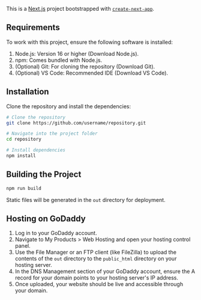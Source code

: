 This is a [Next.js](https://nextjs.org) project bootstrapped with [`create-next-app`](https://nextjs.org/docs/app/api-reference/cli/create-next-app).

## Requirements

To work with this project, ensure the following software is installed:

1. Node.js: Version 16 or higher (Download Node.js).
2. npm: Comes bundled with Node.js.
3. (Optional) Git: For cloning the repository (Download Git).
4. (Optional) VS Code: Recommended IDE (Download VS Code).

## Installation

Clone the repository and install the dependencies:

```bash
# Clone the repository
git clone https://github.com/username/repository.git

# Navigate into the project folder
cd repository

# Install dependencies
npm install
```

## Building the Project

```bash
npm run build
```

Static files will be generated in the `out` directory for deployment.

## Hosting on GoDaddy

1. Log in to your GoDaddy account.
2. Navigate to My Products > Web Hosting and open your hosting control panel.
3. Use the File Manager or an FTP client (like FileZilla) to upload the contents of the `out` directory to the `public_html` directory on your hosting server.
4. In the DNS Management section of your GoDaddy account, ensure the A record for your domain points to your hosting server's IP address.
5. Once uploaded, your website should be live and accessible through your domain.